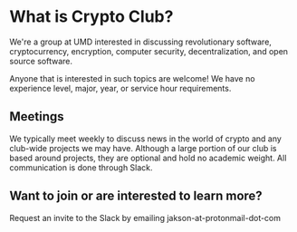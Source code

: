 # What is Crypto Club?
We're a group at UMD interested in discussing revolutionary software, cryptocurrency, encryption, computer security, decentralization, and open source software.

Anyone that is interested in such topics are welcome! We have no experience level, major, year, or service hour requirements.

## Meetings
We typically meet weekly to discuss news in the world of crypto and any club-wide projects we may have. Although a large portion of our club is based around projects, they are optional and hold no academic weight. All communication is done through Slack.

## Want to join or are interested to learn more?
Request an invite to the Slack by emailing jakson-at-protonmail-dot-com
